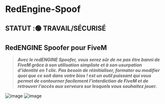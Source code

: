 # RedEngine-Spoof

## STATUT :🟢 TRAVAIL/SÉCURISÉ
## RedENGINE Spoofer pour FiveM

> ***Avec le redENGINE Spoofer, vous serez sûr de ne pas être banni de FiveM grâce à son utilisation simpliste et à son usurpation d'identité en 1 clic.
> Pas besoin de réinitialiser, formater ou modifier quoi que ce soit dans votre bios !
> est un outil puissant qui vous permet de contourner facilement l'interdiction de FiveM et de retrouver l'accès aux serveurs sur lesquels vous souhaitez jouer.***

![image](https://github.com/lestancel/RedEngine-Spoof/assets/161751875/5f3df0bc-fcec-43f6-ae75-0c5e95c6becc)
![image](https://github.com/lestancel/RedEngine-Spoof/assets/161751875/17e371ac-dba8-448e-abd4-2f35c4268086)
